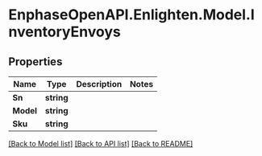 # EnphaseOpenAPI.Enlighten.Model.InventoryEnvoys

## Properties

Name | Type | Description | Notes
------------ | ------------- | ------------- | -------------
**Sn** | **string** |  | 
**Model** | **string** |  | 
**Sku** | **string** |  | 

[[Back to Model list]](../README.md#documentation-for-models) [[Back to API list]](../README.md#documentation-for-api-endpoints) [[Back to README]](../README.md)

